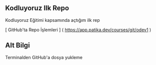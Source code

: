 

<!DOCTYPE html>
<html lang="en">
<head>
   
 <h2> Kodluyoruz Ilk Repo </h2>
<p>Kodluyoruz Eğitimi kapsamında açtığım ilk rep </p>
  
[ GitHub'ta Repo İşlemleri ] ( https://app.patika.dev/courses/git/odev1 )

## Alt Bilgi 
  Terminalden GitHub'a dosya yukleme
</head>
<body>
    
</body>
</html>

